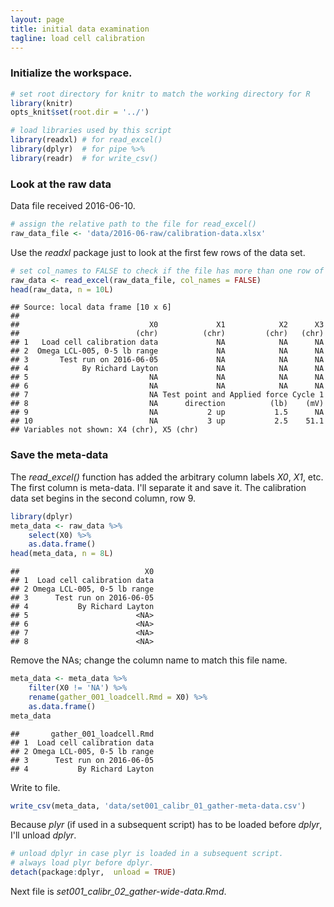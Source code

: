 ```yaml
---
layout: page
title: initial data examination 
tagline: load cell calibration 
---
```



### Initialize the workspace.


```r
# set root directory for knitr to match the working directory for R
library(knitr) 
opts_knit$set(root.dir = '../')

# load libraries used by this script
library(readxl) # for read_excel() 
library(dplyr)  # for pipe %>%
library(readr)  # for write_csv()
```

### Look at the raw data

Data file received 2016-06-10. 


```r
# assign the relative path to the file for read_excel()
raw_data_file <- 'data/2016-06-raw/calibration-data.xlsx'
```

Use the *readxl* package just to look at the first few rows of the data set. 


```r
# set col_names to FALSE to check if the file has more than one row of headings
raw_data <- read_excel(raw_data_file, col_names = FALSE)
head(raw_data, n = 10L)
```

```
## Source: local data frame [10 x 6]
## 
##                             X0             X1            X2      X3
##                          (chr)          (chr)         (chr)   (chr)
## 1   Load cell calibration data             NA            NA      NA
## 2  Omega LCL-005, 0-5 lb range             NA            NA      NA
## 3       Test run on 2016-06-05             NA            NA      NA
## 4            By Richard Layton             NA            NA      NA
## 5                           NA             NA            NA      NA
## 6                           NA             NA            NA      NA
## 7                           NA Test point and Applied force Cycle 1
## 8                           NA      direction          (lb)    (mV)
## 9                           NA           2 up           1.5      NA
## 10                          NA           3 up           2.5    51.1
## Variables not shown: X4 (chr), X5 (chr)
```

### Save the meta-data

The *read_excel()* function has added the arbitrary column labels *X0*, *X1*, etc. The first column is meta-data. I'll separate it and save it. The calibration data set begins in the second column, row 9. 


```r
library(dplyr)
meta_data <- raw_data %>%
	select(X0) %>%
	as.data.frame()
head(meta_data, n = 8L)
```

```
##                            X0
## 1  Load cell calibration data
## 2 Omega LCL-005, 0-5 lb range
## 3      Test run on 2016-06-05
## 4           By Richard Layton
## 5                        <NA>
## 6                        <NA>
## 7                        <NA>
## 8                        <NA>
```

Remove the NAs; change the column name to match this file name.  


```r
meta_data <- meta_data %>%
	filter(X0 != 'NA') %>%
	rename(gather_001_loadcell.Rmd = X0) %>%
	as.data.frame()
meta_data
```

```
##       gather_001_loadcell.Rmd
## 1  Load cell calibration data
## 2 Omega LCL-005, 0-5 lb range
## 3      Test run on 2016-06-05
## 4           By Richard Layton
```

Write to file. 


```r
write_csv(meta_data, 'data/set001_calibr_01_gather-meta-data.csv')
```

Because *plyr* (if used in a subsequent script) has to be loaded before *dplyr*, I'll unload *dplyr*. 
 

```r
# unload dplyr in case plyr is loaded in a subsequent script.
# always load plyr before dplyr.
detach(package:dplyr,  unload = TRUE)
```

Next file is *set001_calibr_02_gather-wide-data.Rmd*. 
